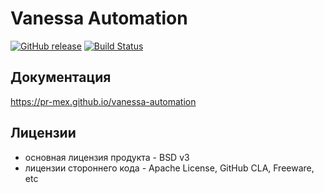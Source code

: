 ﻿# Vanessa Automation

[![GitHub release](https://img.shields.io/github/release/Pr-Mex/vanessa-automation.svg)](docs/Changelog.md)
[![Build Status](http://84.237.195.35:32005/buildStatus/icon?job=VAFullCheck)](http://84.237.195.35:32005/job/VAFullCheck/)

## Документация

https://pr-mex.github.io/vanessa-automation

## Лицензии

* основная лицензия продукта - BSD v3
* лицензии стороннего кода - Apache License, GitHub CLA, Freeware, etc

